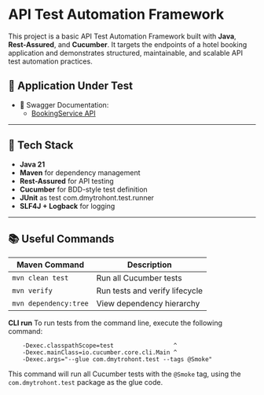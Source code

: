# API Test Automation Framework

This project is a basic API Test Automation Framework built with **Java**, **Rest-Assured**, and **Cucumber**. It targets the endpoints of a hotel booking application and demonstrates structured, maintainable, and scalable API test automation practices.

## 🔗 Application Under Test

- 📘 Swagger Documentation:
    - [BookingService API](https://booking-service-api.azurewebsites.net/swagger/index.html)

---

## 🧰 Tech Stack

- **Java 21**
- **Maven** for dependency management
- **Rest-Assured** for API testing
- **Cucumber** for BDD-style test definition
- **JUnit** as test com.dmytrohont.test.runner
- **SLF4J + Logback** for logging

---

## 📚 Useful Commands
| Maven Command         | Description                     |
|-----------------------|---------------------------------|
| `mvn clean test`      | Run all Cucumber tests          |
| `mvn verify`          | Run tests and verify lifecycle  |
| `mvn dependency:tree` | View dependency hierarchy       |

**CLI run**
To run tests from the command line, execute the following command:

```mvn exec:java                                  ^
    -Dexec.classpathScope=test                 ^
    -Dexec.mainClass=io.cucumber.core.cli.Main ^
    -Dexec.args="--glue com.dmytrohont.test --tags @Smoke"
   ```
This command will run all Cucumber tests with the `@Smoke` tag, using the `com.dmytrohont.test` package as the glue code.


